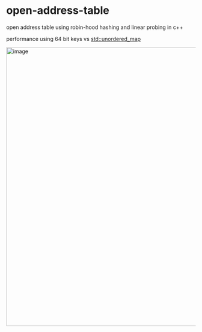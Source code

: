 # open-address-table
open address table using robin-hood hashing and linear probing in c++ 

performance using 64 bit keys vs <std::unordered_map>

<img width="740" alt="image" src="https://github.com/user-attachments/assets/8ca33b10-5479-421d-8599-61509aabaec5">

